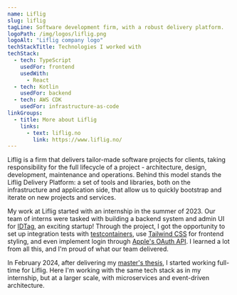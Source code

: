 ```yaml
---
name: Liflig
slug: liflig
tagLine: Software development firm, with a robust delivery platform.
logoPath: /img/logos/liflig.png
logoAlt: "Liflig company logo"
techStackTitle: Technologies I worked with
techStack:
  - tech: TypeScript
    usedFor: frontend
    usedWith:
      - React
  - tech: Kotlin
    usedFor: backend
  - tech: AWS CDK
    usedFor: infrastructure-as-code
linkGroups:
  - title: More about Liflig
    links:
      - text: liflig.no
        link: https://www.liflig.no/
---
```


Liflig is a firm that delivers tailor-made software projects for clients, taking responsibility for
the full lifecycle of a project - architecture, design, development, maintenance and operations.
Behind this model stands the Liflig Delivery Platform: a set of tools and libraries, both on the
infrastructure and application side, that allow us to quickly bootstrap and iterate on new projects
and services.

My work at Liflig started with an internship in the summer of 2023. Our team of interns were tasked
with building a backend system and admin UI for [IDTag](https://www.idtagtech.com/), an exciting
startup! Through the project, I got the opportunity to set up integration tests with
[testcontainers](https://testcontainers.com/), use [Tailwind CSS](https://tailwindcss.com/) for
frontend styling, and even implement login through
[Apple's OAuth API](https://developer.apple.com/documentation/sign_in_with_apple/sign_in_with_apple_rest_api).
I learned a lot from all this, and I'm proud of what our team delivered.

In February 2024, after delivering my [master's thesis](/analysis), I started working full-time for
Liflig. Here I'm working with the same tech stack as in my internship, but at a larger scale, with
microservices and event-driven architecture.
